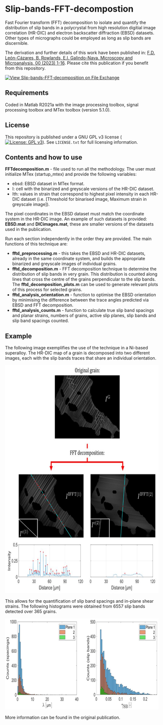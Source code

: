 # Slip-bands-FFT-decompostion
Fast Fourier transform (FFT) decomposition to isolate and quantify the distribution of slip bands in a polycrystal from high resolution digitial image correlation (HR-DIC) and electron backscatter diffraction (EBSD) datasets. Other types of micrographs could be employed as long as slip bands are discernible.

The derivation and further details of this work have been published in: [F.D. León-Cázares, B. Rowlands, E.I. Galindo-Nava. Microscopy and Microanalysis, 00 (2023) 1-16](https://academic.oup.com/mam/advance-article/doi/10.1093/micmic/ozad002/7001843). Please cite this publication if you benefit from this repository.

[![View Slip-bands-FFT-decomposition on File Exchange](https://www.mathworks.com/matlabcentral/images/matlab-file-exchange.svg)](https://www.mathworks.com/matlabcentral/fileexchange/124055-slip-bands-fft-decomposition)

## Requirements
Coded in Matlab R2021a with the image processing toolbox, signal processing toolbox and MTex toolbox (version 5.1.0).

## License
This repository is published under a GNU GPL v3 license ([![License: GPL v3](https://img.shields.io/badge/License-GPLv3-blue.svg)](https://www.gnu.org/licenses/gpl-3.0)). See `LICENSE.txt` for full licensing information.

## Contents and how to use
**FFTdecomposition.m** - file used to run all the methodology. The user must initialize MTex (startup_mtex) and provide the following variables:
- ebsd: EBSD dataset in MTex format.
- I: cell with the binarized and greyscale versions of the HR-DIC dataset.
- Ith: values in strain that correspond to highest pixel intensity in each HR-DIC dataset (i.e. [Threshold for binarised image, Maximum strain in greyscale image]). 

The pixel coordinates in the EBSD dataset must match the coordinate system in the HR-DIC image. An example of such datasets is provided: **EBSD.mat** and **DICimages.mat**, these are smaller versions of the datasets used in the publication.

Run each section independently in the order they are provided. The main functions of this technique are:
* **fftd_preprocessing.m** - this takes the EBSD and HR-DIC datasets, already in the same coordinate system, and builds the appropriate binarized and greyscale images of individual grains.
* **fftd_decomposition.m** - FFT decomposition technique to determine the distribution of slip bands in very grain. This distribution is counted along lines that cross the centre of the grains perpendicular to the slip bands. The **fftd_decomposition_plots.m** can be used to generate relevant plots of this process for selected grains.
* **fftd_analysis_orientation.m** - function to optimise the EBSD orientation by minimising the difference between the trace angles predicted via EBSD and FFT decomposition.
* **fftd_analysis_counts.m** - function to calculate true slip band spacings and planar strains, numbers of grains, active slip planes, slip bands and slip band spacings counted.

## Example
The following image exemplifies the use of the technique in a Ni-based superalloy. The HR-DIC map of a grain is decomposed into two different images, each with the slip bands traces that share an individual orientation.

<img src="./Images/FFTD.JPG" height="750">

This allows for the quantification of slip band spacings and in-plane shear strains. The following histograms were obtained from 6557 slip bands detected over 365 grains.

<img src="./Images/histograms.JPG" height="300">

More information can be found in the original publication.
